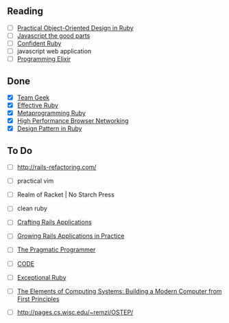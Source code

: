 ## Reading
- [ ] [Practical Object-Oriented Design in Ruby](http://www.poodr.com/)
- [ ] [Javascript the good
  parts](http://shop.oreilly.com/product/9780596517748.do)
- [ ] [Confident Ruby](https://pragprog.com/book/agcr/confident-ruby)
- [ ] javascript web application
- [ ] [Programming
  Elixir](https://pragprog.com/book/elixir/programming-elixir)

## Done
- [x] [Team Geek](http://shop.oreilly.com/product/0636920018025.do)
- [x] [Effective Ruby](http://www.effectiveruby.com/)
- [x] [Metaprogramming
  Ruby](https://pragprog.com/book/ppmetr2/metaprogramming-ruby-2)
- [x] [High Performance Browser
  Networking](http://chimera.labs.oreilly.com/books/1230000000545)
- [x] [Design Pattern in Ruby](http://designpatternsinruby.com/)

## To Do
- [ ] http://rails-refactoring.com/
- [ ] practical vim
- [ ] Realm of Racket | No Starch Press
- [ ] clean ruby
- [ ] [Crafting Rails
  Applications](https://pragprog.com/book/jvrails/crafting-rails-applications)

- [ ] [Growing Rails Applications in
  Practice](https://pragprog.com/book/d-kegrap/growing-rails-applications-in-practice)
- [ ] [The Pragmatic
  Programmer](https://pragprog.com/book/tpp/the-pragmatic-programmer)
- [ ]
  [CODE](http://www.amazon.com/Code-Language-Computer-Hardware-Software/dp/0735611319/ref=pd_cp_b_0)
- [ ] [Exceptional
  Ruby](https://pragprog.com/book/ager/exceptional-ruby)
- [ ] [The Elements of Computing Systems: Building a Modern Computer
  from First Principles](http://www.nand2tetris.org/book.php)
- [ ] http://pages.cs.wisc.edu/~remzi/OSTEP/
